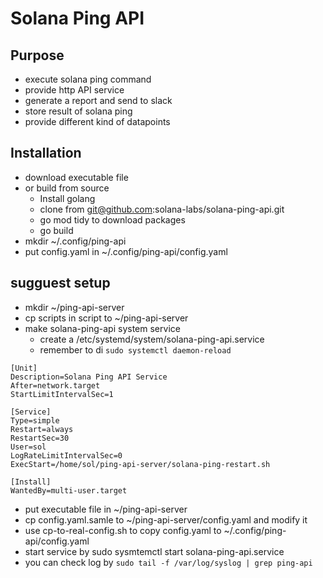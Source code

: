 # Solana Ping API 

## Purpose
- execute solana ping command
- provide http API service
- generate a report and send to slack
- store result of solana ping
- provide different kind of datapoints

## Installation
- download executable file 
- or build from source
    - Install golang 
    - clone from git@github.com:solana-labs/solana-ping-api.git
    - go mod tidy to download packages
    - go build 
- mkdir ~/.config/ping-api
- put config.yaml in ~/.config/ping-api/config.yaml

## sugguest setup 
- mkdir ~/ping-api-server
- cp scripts in script to ~/ping-api-server
- make solana-ping-api system service 
    - create a /etc/systemd/system/solana-ping-api.service
    - remember to di ```sudo systemctl daemon-reload```

```
[Unit]
Description=Solana Ping API Service
After=network.target
StartLimitIntervalSec=1

[Service]
Type=simple
Restart=always
RestartSec=30
User=sol
LogRateLimitIntervalSec=0
ExecStart=/home/sol/ping-api-server/solana-ping-restart.sh

[Install]
WantedBy=multi-user.target

```

- put executable file in ~/ping-api-server
- cp config.yaml.samle to ~/ping-api-server/config.yaml and modify it 
- use cp-to-real-config.sh to copy config.yaml to ~/.config/ping-api/config.yaml
- start service by sudo sysmtemctl start solana-ping-api.service
- you can check log by ```sudo tail -f /var/log/syslog | grep ping-api```